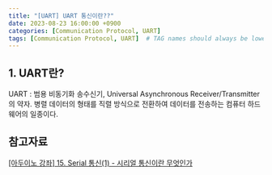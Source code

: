 ```yaml
---
title: "[UART] UART 통신이란??"
date: 2023-08-23 16:00:00 +0900
categories: [Communication Protocol, UART]
tags: [Communication Protocol, UART]  # TAG names should always be lowercase
---
```


## 1. UART란?

UART
  : 범용 비동기화 송수신기, Universal Asynchronous Receiver/Transmitter 의 약자.
  병렬 데이터의 형태를 직렬 방식으로 전환하여 데이터를 전송하는 컴퓨터 하드웨어의 일종이다.


## 참고자료
[[아두이노 강좌] 15. Serial 통신(1) - 시리얼 통신이란 무엇인가](https://blog.naver.com/yuyyulee/220301424499)  
